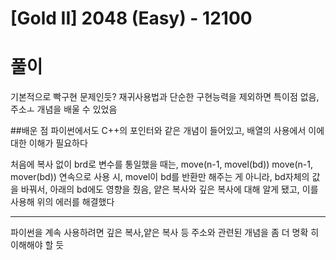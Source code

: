 # [Gold II] 2048 (Easy) - 12100 

# 풀이

기본적으로 빡구현 문제인듯?
재귀사용법과 단순한 구현능력을 제외하면 특이점 없음,주소ㅗ 개념을 배울 수 있었음

##배운 점
파이썬에서도 C++의 포인터와 같은 개념이 들어있고,
배열의 사용에서 이에 대한 이해가 필요하다

처음에 복사 없이 brd로 변수를 통일했을 때는, 
move(n-1, movel(bd))
move(n-1, mover(bd))
연속으로 사용 시, movel이 bd를 반환만 해주는 게 아니라, bd자체의 값을 바꿔서, 아래의 bd에도 영향을 줬음,
얕은 복사와 깊은 복사에 대해 알게 됐고, 이를 사용해 위의 에러를 해결했다


****
파이썬을 계속 사용하려면 깊은 복사,얕은 복사 등 주소와 관련된 개념을 좀 더 명확 히 이해해야 할 듯 
